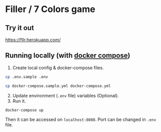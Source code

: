 # Filler / 7 Colors game

## Try it out
https://fllr.herokuapp.com/

## Running locally (with [docker compose](https://docs.docker.com/compose/install/))
  1. Create local config & docker-compose files.
```bash
cp .env.sample .env
```
```bash
cp docker-compose.sample.yml docker-compose.yml
```
  2. Update environment (`.env` file) variables (Optional).
  3. Run it.
```bash
docker-compose up
```
Then it can be accessed on `localhost:8080`. Port can be changed in `.env` file.


